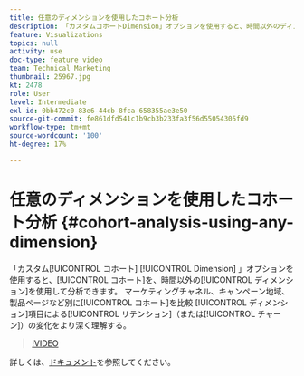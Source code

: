 ```yaml
---
title: 任意のディメンションを使用したコホート分析
description: 「カスタムコホートDimension」オプションを使用すると、時間以外のディメンションを使用してコホートを分析できます。 マーケティングチャネル、キャンペーン地域、製品ページなどによるコホートの比較 ディメンション項目別のリテンション（チャーン）の変化をより深く理解する。
feature: Visualizations
topics: null
activity: use
doc-type: feature video
team: Technical Marketing
thumbnail: 25967.jpg
kt: 2478
role: User
level: Intermediate
exl-id: 0bb472c0-83e6-44cb-8fca-658355ae3e50
source-git-commit: fe861dfd541c1b9cb3b233fa3f56d55054305fd9
workflow-type: tm+mt
source-wordcount: '100'
ht-degree: 17%

---
```


# 任意のディメンションを使用したコホート分析 {#cohort-analysis-using-any-dimension}

「カスタム[!UICONTROL コホート] [!UICONTROL Dimension] 」オプションを使用すると、[!UICONTROL コホート]を、時間以外の[!UICONTROL ディメンション]を使用して分析できます。 マーケティングチャネル、キャンペーン地域、製品ページなど別に[!UICONTROL コホート]を比較 [!UICONTROL ディメンション]項目による[!UICONTROL リテンション]（または[!UICONTROL チャーン]）の変化をより深く理解する。

>[!VIDEO](https://video.tv.adobe.com/v/25967/?quality=12)

詳しくは、[ドキュメント](https://experienceleague.adobe.com/docs/analytics/analyze/analysis-workspace/visualizations/cohort-table/cohort-analysis.html?lang=en)を参照してください。
